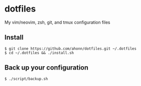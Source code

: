 # dotfiles
My vim/neovim, zsh, git, and tmux configuration files

## Install
```
$ git clone https://github.com/ahonn/dotfiles.git ~/.dotfiles
$ cd ~/.dotfiles && ./install.sh
```

## Back up your configuration
```
$ ./script/backup.sh
```
